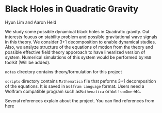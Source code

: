 # Black Holes in Quadratic Gravity

Hyun Lim and Aaron Held

We study some possible dynamical black holes in 
Quadratic gravity. Out interests foucus on stability
problem and possible gravitational wave signals in this
theory. We consider 3+1 decomposition to enable dynamical
studies. Also, we analyze structure of the equations of
motion from the theory and possible effective field theory
apporoach to have linearized version of system. Numerical
simulations of this system would be performed by `HAD`
toolkit (Will be added).

`notes` directory contains theory/formulation for this project

`scripts` directory contains `Mathematica` file that peforms 3+1
decomposition of the equations. It is saved in `Wolfram Language`
format. Users need a Wolfram compatible program such as`Mathematica`
or `WolframOne` etc.

Several references explain about the project. You can find
references from [here](https://github.com/hlim88/quadGrav/wiki/Journals)

